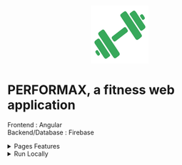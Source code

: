 <div align="center">
<img height="130px" width="130px" src="./src/assets/images/Logo.webp">
</div>
  
# PERFORMAX, a fitness web application

Frontend : Angular
<br>
Backend/Database : Firebase
<br>

<details>
  <summary>Pages Features</summary>

### Connect

- Register by completing information with form control
- Login with failure animation for bad credentials
- Logout is available on menu once logged in

### Programs

- View your programs
- Add, modify or delete a program
- Add, modify or delete a session inside a program

### Progress

- View your weight and body composition evolution in a graph
- Add data to update the graph

### Profil

- Modify your profile
- Delete your account (needs confirmation)

</details>

<details>
  <summary>Run Locally</summary>

### Clone the project

```bash
  git clone https://github.com/Brice150/MONEYTRACKER.git
```

### Install dependencies

```bash
  npm install
```

### Start the server

```bash
  ng serve -o
```

</details>

